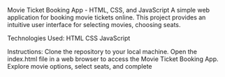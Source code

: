 Movie Ticket Booking App - HTML, CSS, and JavaScript
A simple web application for booking movie tickets online. This project provides an intuitive user interface for selecting movies, choosing seats.

Technologies Used:
HTML
CSS
JavaScript

Instructions:
Clone the repository to your local machine.
Open the index.html file in a web browser to access the Movie Ticket Booking App.
Explore movie options, select seats, and complete
